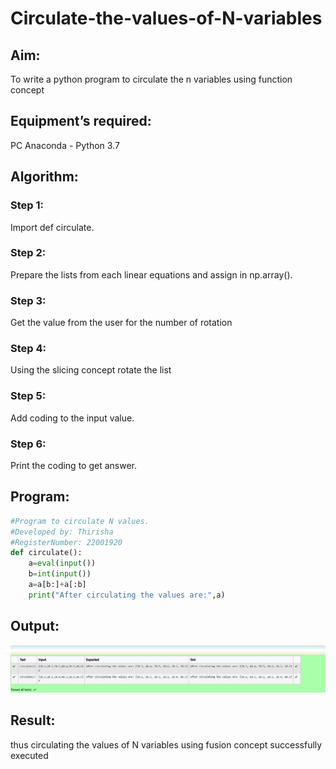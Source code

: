 # Circulate-the-values-of-N-variables
## Aim:
To write a python program to circulate the n variables using function concept
## Equipment’s required:
PC
Anaconda - Python 3.7
## Algorithm: 
### Step 1: 
Import def circulate.
### Step 2: 
Prepare the lists from each linear equations and assign in np.array().
### Step 3: 
Get the value from the user for the number of rotation
### Step 4: 
Using the slicing concept rotate the list
### Step 5: 
Add coding to the input value.
### Step 6:
Print the coding to get answer.
## Program:
```python
#Program to circulate N values.
#Developed by: Thirisha
#RegisterNumber: 22001920
def circulate():
    a=eval(input())
    b=int(input())
    a=a[b:]+a[:b] 
    print("After circulating the values are:",a) 

```

## Output:
![output](a.png)

## Result:
thus circulating the values of N variables using fusion concept successfully executed


